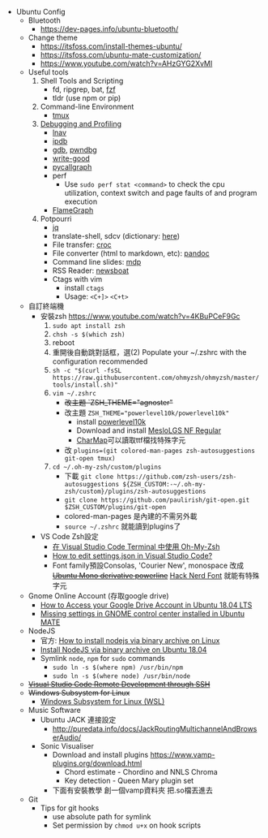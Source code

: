 * Ubuntu Config 
    * Bluetooth
        * https://dev-pages.info/ubuntu-bluetooth/
    * Change theme
        *  https://itsfoss.com/install-themes-ubuntu/
        * https://itsfoss.com/ubuntu-mate-customization/
        * https://www.youtube.com/watch?v=AHzGYG2XvMI
    * Useful tools
         1. Shell Tools and Scripting
            * fd, ripgrep, bat, [fzf](https://github.com/junegunn/fzf#using-git)
            * tldr (use npm or pip)
         2. Command-line Environment
            * [tmux](https://github.com/gpakosz/.tmux)
         3. [Debugging and Profiling](https://missing.csail.mit.edu/2020/debugging-profiling/)
            * [lnav](lnav.org)
            * [ipdb](https://pypi.org/project/ipdb/)
            * [gdb](https://www.gnu.org/software/gdb/), [pwndbg](https://github.com/pwndbg/pwndbg) 
            * [write-good](https://github.com/btford/write-good)
            * [pycallgraph](pycallgraph.slowchop.com/en/master/)
            * perf
               * Use `sudo perf stat <command>` to check the cpu utilization, context switch and page faults of and program execution
            * [FlameGraph](https://github.com/brendangregg/FlameGraph)
         4. Potpourri
            * [jq](https://stedolan.github.io/jq/)
            *  translate-shell, sdcv (dictionary: [here](https://askubuntu.com/questions/191125/is-there-an-offline-command-line-dictionary))
            * File transfer: [croc](https://github.com/schollz/croc) 
            * File converter (html to markdown, etc): [pandoc](https://github.com/jgm/pandoc/releases)
            * Command line slides: [mdp](https://github.com/visit1985/mdp)
            * RSS Reader: [newsboat](https://github.com/newsboat/newsboat)
            * Ctags with vim
                * install `ctags` 
                * Usage: `<C+]>` `<C+t>`
    * 自訂終端機
        * 安裝zsh
          https://www.youtube.com/watch?v=4KBuPCeF9Gc
            1. `sudo apt install zsh`
            2. `chsh -s $(which zsh)`
            3. reboot
            4. 重開後自動跳對話框，選(2)  Populate your ~/.zshrc with the configuration recommended
            5. `sh -c "$(curl -fsSL https://raw.githubusercontent.com/ohmyzsh/ohmyzsh/master/tools/install.sh)"`
            6. `vim ~/.zshrc`
                 * ~~改主題 `ZSH_THEME="agnoster"~~
                 * 改主題 `ZSH_THEME="powerlevel10k/powerlevel10k"`
                    * install [powerlevel10k](https://github.com/romkatv/powerlevel10k#oh-my-zsh)
                    * Download and install [MesloLGS NF Regular](https://github.com/romkatv/powerlevel10k#meslo-nerd-font-patched-for-powerlevel10k)
                    * [CharMap](https://char-map.herokuapp.com/)可以讀取ttf檔找特殊字元
                 * 改 `plugins=(git colored-man-pages zsh-autosuggestions git-open tmux)`
            7. `cd ~/.oh-my-zsh/custom/plugins` 
                 * 下載 `git clone https://github.com/zsh-users/zsh-autosuggestions ${ZSH_CUSTOM:-~/.oh-my-zsh/custom}/plugins/zsh-autosuggestions`
                 * `git clone https://github.com/paulirish/git-open.git $ZSH_CUSTOM/plugins/git-open`
                 * colored-man-pages 是內建的不需另外載
                 * `source ~/.zshrc` 就能讀到plugins了
        * VS Code Zsh設定
            * [在 Visual Studio Code Terminal 中使用 Oh-My-Zsh](https://medium.com/@wifferlin0505/在-visual-studio-code-terminal-中使用-oh-my-zsh-799cb106df75) 
            * [How to edit settings.json in Visual Studio Code?](https://supunkavinda.blog/vscode-editing-settings-json)
            * Font family預設Consolas, 'Courier New', monospace 改成~~[Ubuntu Mono derivative powerline](https://github.com/powerline/fonts/tree/master/UbuntuMono)~~ [Hack Nerd Font](https://github.com/ryanoasis/nerd-fonts/tree/master/patched-fonts/Hack/Regular/complete) 就能有特殊字元
    * Gnome Online Account (存取google drive)
        * [How to Access your Google Drive Account in Ubuntu 18.04 LTS](https://vitux.com/how-to-access-your-google-drive-account-in-ubuntu/)
        * [Missing settings in GNOME control center installed in Ubuntu MATE](https://askubuntu.com/questions/1005753/missing-settings-in-gnome-control-center-installed-in-ubuntu-mate)
    * NodeJS
        * 官方: [How to install nodejs via binary archive on Linux](https://github.com/nodejs/help/wiki/Installation#how-to-install-nodejs-via-binary-archive-on-linux)
        * [Install NodeJS via binary archive on Ubuntu 18.04](https://medium.com/@rabbi.cse.sust.bd/install-nodejs-via-binary-archive-on-ubuntu-18-04-63118473d9e9)
        * Symlink `node`, `npm` for `sudo` commands
            * `sudo ln -s $(where npm) /usr/bin/npm`  
            * `sudo ln -s $(where node) /usr/bin/node`  
    * ~~[Visual Studio Code Remote Development through SSH](https://www.youtube.com/watch?v=lKXMyln_5q4)~~
    * ~~Windows Subsystem for Linux~~
        * [Windows Subsystem for Linux (WSL)](https://hackmd.io/@billsun/Bkh8oAmGX?type=view)
    * Music Software
        * Ubuntu JACK 連接設定 
            * http://puredata.info/docs/JackRoutingMultichannelAndBrowserAudio/
        * Sonic Visualiser
            * Download and install plugins https://www.vamp-plugins.org/download.html
                * Chord estimate - Chordino and NNLS Chroma
                * Key detection - Queen Mary plugin set
            * 下面有安裝教學 創一個vamp資料夾  把.so檔丟進去
    * Git
        * Tips for git hooks
            * use absolute path for symlink
            * Set permission by `chmod u+x` on hook scripts
